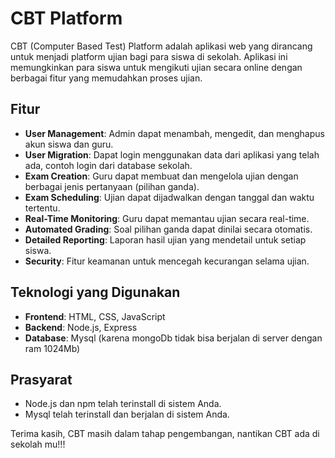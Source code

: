 # CBT Platform

CBT (Computer Based Test) Platform adalah aplikasi web yang dirancang untuk menjadi platform ujian bagi para siswa di sekolah. Aplikasi ini memungkinkan para siswa untuk mengikuti ujian secara online dengan berbagai fitur yang memudahkan proses ujian.

## Fitur

- **User Management**: Admin dapat menambah, mengedit, dan menghapus akun siswa dan guru.
- **User Migration**: Dapat login menggunakan data dari aplikasi yang telah ada, contoh login dari database sekolah.
- **Exam Creation**: Guru dapat membuat dan mengelola ujian dengan berbagai jenis pertanyaan (pilihan ganda).
- **Exam Scheduling**: Ujian dapat dijadwalkan dengan tanggal dan waktu tertentu.
- **Real-Time Monitoring**: Guru dapat memantau ujian secara real-time.
- **Automated Grading**: Soal pilihan ganda dapat dinilai secara otomatis.
- **Detailed Reporting**: Laporan hasil ujian yang mendetail untuk setiap siswa.
- **Security**: Fitur keamanan untuk mencegah kecurangan selama ujian.

## Teknologi yang Digunakan

- **Frontend**: HTML, CSS, JavaScript
- **Backend**: Node.js, Express
- **Database**: Mysql (karena mongoDb tidak bisa berjalan di server dengan ram 1024Mb)

## Prasyarat

- Node.js dan npm telah terinstall di sistem Anda.
- Mysql telah terinstall dan berjalan di sistem Anda.

Terima kasih, CBT masih dalam tahap pengembangan, nantikan CBT ada di sekolah mu!!!
